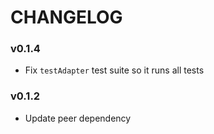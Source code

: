 # CHANGELOG

### v0.1.4

- Fix `testAdapter` test suite so it runs all tests

### v0.1.2

- Update peer dependency
